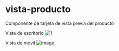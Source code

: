 # vista-producto
Componente de tarjeta de vista previa del producto

Vista de escritorio
![1](https://user-images.githubusercontent.com/114953172/218321227-6061e5f3-cb89-45f1-8090-c9237ed620e3.PNG)

Vista de movil
![image](https://user-images.githubusercontent.com/114953172/218321266-970abf6f-3ede-4bbb-a4e3-8e16bd9e1ef4.png)
